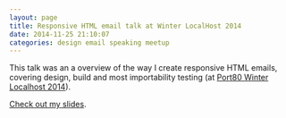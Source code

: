 ```yaml
---
layout: page 
title: Responsive HTML email talk at Winter LocalHost 2014
date: 2014-11-25 21:10:07
categories: design email speaking meetup
---
```


This talk was an a overview of the way I create responsive HTML emails, covering design, build and most importability testing (at [Port80 Winter Localhost 2014][1]).

<!--more-->

[Check out my slides][2].

 [1]: http://port80events.co.uk/event/winter-localhost-2014/ "Winter LocalHost web page"
 [2]: https://www.slideshare.net/benjystanton/responsive-html-email "My slides on SlideShare"
